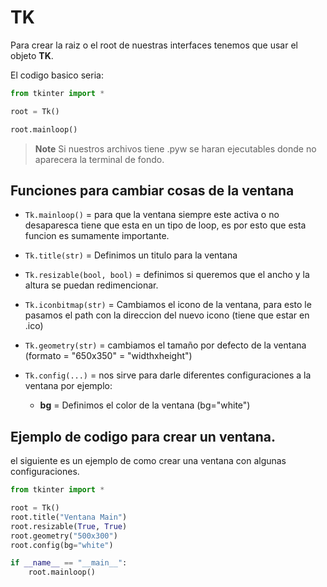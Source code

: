 # TK

Para crear la raiz o el root de nuestras interfaces tenemos que usar el objeto **TK**.

El codigo basico seria:

```python
from tkinter import *

root = Tk()

root.mainloop()
```

> **Note** Si nuestros archivos tiene .pyw se haran ejecutables donde no aparecera la terminal de fondo.

## Funciones para cambiar cosas de la ventana

* ```Tk.mainloop()``` = para que la ventana siempre este activa o no desaparesca tiene que esta en un tipo de loop, es por esto que esta funcion es sumamente importante.

* ```Tk.title(str)``` = Definimos un titulo para la ventana

* ```Tk.resizable(bool, bool)``` = definimos si queremos que el ancho y la altura se puedan redimencionar.

* ```Tk.iconbitmap(str)``` = Cambiamos el icono de la ventana, para esto le pasamos el path con la direccion del nuevo icono (tiene que estar en .ico)

* ```Tk.geometry(str)``` = cambiamos el tamaño por defecto de la ventana (formato = "650x350" = "widthxheight")

* ```Tk.config(...)``` = nos sirve para darle diferentes configuraciones a la ventana por ejemplo:
    * **bg** = Definimos el color de la ventana (bg="white")

## Ejemplo de codigo para crear un ventana.

el siguiente es un ejemplo de como crear una ventana con algunas configuraciones.

```python
from tkinter import *

root = Tk()
root.title("Ventana Main")
root.resizable(True, True)
root.geometry("500x300")
root.config(bg="white")

if __name__ == "__main__":
    root.mainloop()

```



